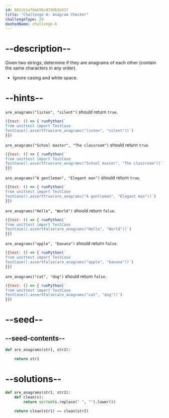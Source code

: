 ```yaml
---
id: 681cb1afdab50c87ddb2e517
title: "Challenge 6: Anagram Checker"
challengeType: 29
dashedName: challenge-6
---
```


# --description--

Given two strings, determine if they are anagrams of each other (contain the same characters in any order).

- Ignore casing and white space.

# --hints--

`are_anagrams("listen", "silent")` should return `true`.

```js
({test: () => { runPython(`
from unittest import TestCase
TestCase().assertTrue(are_anagrams("listen", "silent"))`)
}})
```

`are_anagrams("School master", "The classroom")` should return `true`.

```js
({test: () => { runPython(`
from unittest import TestCase
TestCase().assertTrue(are_anagrams("School master", "The classroom"))`)
}})
```

`are_anagrams("A gentleman", "Elegant man")` should return `true`.

```js
({test: () => { runPython(`
from unittest import TestCase
TestCase().assertTrue(are_anagrams("A gentleman", "Elegant man"))`)
}})
```

`are_anagrams("Hello", "World")` should return `false`.

```js
({test: () => { runPython(`
from unittest import TestCase
TestCase().assertFalse(are_anagrams("Hello", "World"))`)
}})
```

`are_anagrams("apple", "banana")` should return `false`.

```js
({test: () => { runPython(`
from unittest import TestCase
TestCase().assertFalse(are_anagrams("apple", "banana"))`)
}})
```

`are_anagrams("cat", "dog")` should return `false`.

```js
({test: () => { runPython(`
from unittest import TestCase
TestCase().assertFalse(are_anagrams("cat", "dog"))`)
}})
```

# --seed--

## --seed-contents--

```py
def are_anagrams(str1, str2):

    return str1
```

# --solutions--

```py
def are_anagrams(str1, str2):
    def clean(s):
        return sorted(s.replace(" ", "").lower())
    
    return clean(str1) == clean(str2)
```
